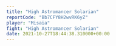 ```yaml
---
title: "High Astromancer Solarian"
reportCode: "Bb7CFY8H2wvRK6yZ"
player: "Misaia"
fight: "High Astromancer Solarian"
date: 2021-10-27T18:44:38.310000+00:00
---
```

